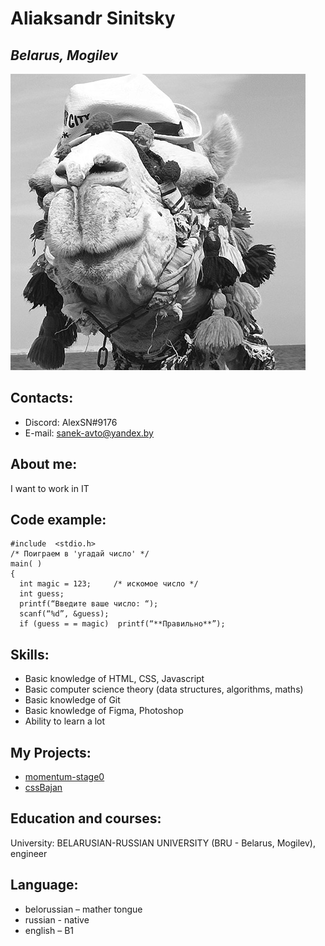 # Aliaksandr Sinitsky
## _Belarus, Mogilev_
![MyAvatar](Avatar.jpg)

## Contacts:
-	Discord: AlexSN#9176
-	E-mail: sanek-avto@yandex.by

## About me:
I want to work in IT

## Code example:
```
#include  <stdio.h>
/* Поиграем в 'угадай число' */
main( )
{
  int magic = 123;     /* искомое число */
  int guess;
  printf(“Введите ваше число: “);
  scanf(“%d”, &guess);
  if (guess = = magic)  printf(“**Правильно**”);
```

## Skills:
* Basic knowledge of HTML, CSS, Javascript
* Basic computer science theory (data structures, algorithms, maths)
* Basic knowledge of Git 
* Basic knowledge of Figma, Photoshop
* Ability to learn a lot

## My Projects:
- [momentum-stage0](https://momentum-stage0.netlify.app)
- [cssBajan](https://sashasnky.github.io/cssBayan/cssBayan/index.html)

## Education and courses:
University: BELARUSIAN-RUSSIAN UNIVERSITY (BRU - Belarus, Mogilev), engineer

## Language:
*	belorussian – mather tongue
*	russian - native
*   english – B1 